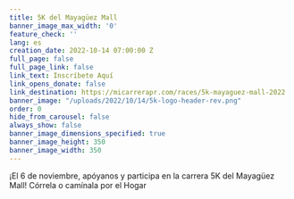 ```yaml
---
title: 5K del Mayagüez Mall
banner_image_max_width: '0'
feature_check: ''
lang: es
creation_date: 2022-10-14 07:00:00 Z
full_page: false
full_page_link: false
link_text: Inscríbete Aquí
link_opens_donate: false
link_destination: https://micarrerapr.com/races/5k-mayaguez-mall-2022
banner_image: "/uploads/2022/10/14/5k-logo-header-rev.png"
order: 0
hide_from_carousel: false
always_show: false
banner_image_dimensions_specified: true
banner_image_height: 350
banner_image_width: 350
---
```


¡El 6 de noviembre, apóyanos y participa en la carrera 5K del Mayagüez Mall! Córrela o camínala por el Hogar